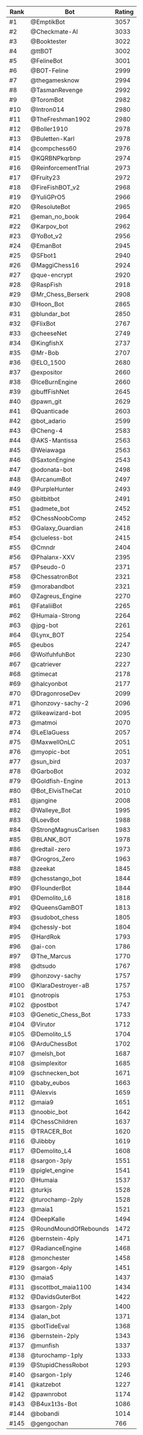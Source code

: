 Rank|Bot|Rating
---|---|---
#1|@EmptikBot|3057
#2|@Checkmate-AI|3033
#3|@Booktester|3022
#4|@ttBOT|3002
#5|@FelineBot|3001
#6|@BOT-Feline|2999
#7|@thegamesknow|2994
#8|@TasmanRevenge|2992
#9|@ToromBot|2982
#10|@Intron014|2980
#11|@TheFreshman1902|2980
#12|@Boller1910|2978
#13|@Buletten-Karl|2978
#14|@compchess60|2976
#15|@KQRBNPkqrbnp|2974
#16|@ReinforcementTrial|2973
#17|@Fruity23|2972
#18|@FireFishBOT_v2|2968
#19|@YuliGPrO5|2966
#20|@ResoluteBot|2965
#21|@eman_no_book|2964
#22|@Karpov_bot|2962
#23|@YoBot_v2|2956
#24|@EmanBot|2945
#25|@SFbot1|2940
#26|@MaggiChess16|2924
#27|@que-encrypt|2920
#28|@RaspFish|2918
#29|@Mr_Chess_Berserk|2908
#30|@Hoon_Bot|2865
#31|@blundar_bot|2850
#32|@FlixBot|2767
#33|@cheeseNet|2749
#34|@KingfishX|2737
#35|@Mr-Bob|2707
#36|@ELO_1500|2680
#37|@expositor|2660
#38|@IceBurnEngine|2660
#39|@buffFishNet|2645
#40|@pawn_git|2629
#41|@Quanticade|2603
#42|@bot_adario|2599
#43|@Cheng-4|2583
#44|@AKS-Mantissa|2563
#45|@Weiawaga|2563
#46|@SaxtonEngine|2543
#47|@odonata-bot|2498
#48|@ArcanumBot|2497
#49|@PurpleHunter|2493
#50|@bitbitbot|2491
#51|@admete_bot|2452
#52|@ChessNoobComp|2452
#53|@Galaxy_Guardian|2418
#54|@clueless-bot|2415
#55|@Cmndr|2404
#56|@Phalanx-XXV|2395
#57|@Pseudo-0|2371
#58|@ChessatronBot|2321
#59|@morabandbot|2321
#60|@Zagreus_Engine|2270
#61|@FataliiBot|2265
#62|@Humaia-Strong|2264
#63|@jpg-bot|2261
#64|@Lynx_BOT|2254
#65|@eubos|2247
#66|@WolfuhfuhBot|2230
#67|@catriever|2227
#68|@timecat|2178
#69|@halcyonbot|2177
#70|@DragonroseDev|2099
#71|@honzovy-sachy-2|2096
#72|@likeawizard-bot|2095
#73|@matmoi|2070
#74|@LeElaGuess|2057
#75|@MaxwellOnLC|2051
#76|@myopic-bot|2051
#77|@sun_bird|2037
#78|@GarboBot|2032
#79|@Goldfish-Engine|2013
#80|@Bot_ElvisTheCat|2010
#81|@jangine|2008
#82|@Walleye_Bot|1995
#83|@LoevBot|1988
#84|@StrongMagnusCarlsen|1983
#85|@BLANK_BOT|1978
#86|@redtail-zero|1973
#87|@Grogros_Zero|1963
#88|@zeekat|1845
#89|@chesstango_bot|1844
#90|@FlounderBot|1844
#91|@Demolito_L6|1818
#92|@QueensGamBOT|1813
#93|@sudobot_chess|1805
#94|@chessly-bot|1804
#95|@HardRok|1793
#96|@ai-con|1786
#97|@The_Marcus|1770
#98|@dtsudo|1767
#99|@honzovy-sachy|1757
#100|@KlaraDestroyer-aB|1757
#101|@notropis|1753
#102|@postbot|1747
#103|@Genetic_Chess_Bot|1733
#104|@Virutor|1712
#105|@Demolito_L5|1704
#106|@ArduChessBot|1702
#107|@melsh_bot|1687
#108|@simplexitor|1685
#109|@schnecken_bot|1671
#110|@baby_eubos|1663
#111|@Alexvis|1659
#112|@maia9|1651
#113|@noobic_bot|1642
#114|@ChessChildren|1637
#115|@TRACER_Bot|1620
#116|@Jibbby|1619
#117|@Demolito_L4|1608
#118|@sargon-3ply|1551
#119|@piglet_engine|1541
#120|@Humaia|1537
#121|@turkjs|1528
#122|@turochamp-2ply|1528
#123|@maia1|1521
#124|@DeepKalle|1494
#125|@RoundMoundOfRebounds|1472
#126|@bernstein-4ply|1471
#127|@RadianceEngine|1468
#128|@monchester|1458
#129|@sargon-4ply|1451
#130|@maia5|1437
#131|@scottbot_maia1100|1434
#132|@DavidsGuterBot|1422
#133|@sargon-2ply|1400
#134|@alan_bot|1371
#135|@botTideEval|1368
#136|@bernstein-2ply|1343
#137|@munfish|1337
#138|@turochamp-1ply|1333
#139|@StupidChessRobot|1293
#140|@sargon-1ply|1246
#141|@katzebot|1227
#142|@pawnrobot|1174
#143|@B4ux1t3s-Bot|1086
#144|@bobandi|1014
#145|@gengochan|766
